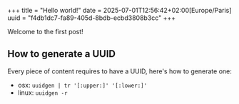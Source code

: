 +++
title = "Hello world!"
date = 2025-07-01T12:56:42+02:00[Europe/Paris]
uuid = "f4db1dc7-fa89-405d-8bdb-ecbd3808b3cc"
+++

Welcome to the first post!

## How to generate a UUID

Every piece of content requires to have a UUID, here's how to generate one:

- osx: `uuidgen | tr '[:upper:]' '[:lower:]'`
- linux: `uuidgen -r`

